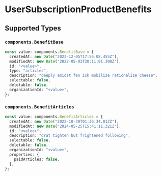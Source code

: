 # UserSubscriptionProductBenefits


## Supported Types

### `components.BenefitBase`

```typescript
const value: components.BenefitBase = {
  createdAt: new Date("2023-12-05T17:56:08.455Z"),
  modifiedAt: new Date("2022-05-03T20:11:01.308Z"),
  id: "<value>",
  type: "articles",
  description: "deeply amidst fen ick mobilize rationalize cheese",
  selectable: false,
  deletable: false,
  organizationId: "<value>",
};
```

### `components.BenefitArticles`

```typescript
const value: components.BenefitArticles = {
  createdAt: new Date("2022-10-30T01:36:34.812Z"),
  modifiedAt: new Date("2024-05-25T15:41:11.321Z"),
  id: "<value>",
  description: "drat tighten but frightened following",
  selectable: false,
  deletable: false,
  organizationId: "<value>",
  properties: {
    paidArticles: false,
  },
};
```


